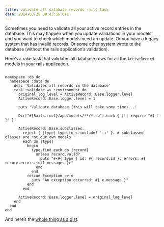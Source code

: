 ```yaml
---
title: validate all database records rails task
date: 2014-03-25 08:43:56 UTC
---
```


Sometimes you need to validate all your active record entries in the database.
This may happen when you update validations in your models and you want to
check which models need an update. Or you have a legacy system that has invalid
records. Or some other system wrote to the database (without the rails
application’s validation).

Here’s a rake task that validates all database rows for all the `ActiveRecord`
models in your rails application.

<pre><code class="language-ruby">
namespace :db do
  namespace :data do
    desc 'Validates all records in the database'
    task :validate =&gt; :environment do
      original_log_level = ActiveRecord::Base.logger.level
      ActiveRecord::Base.logger.level = 1

      puts 'Validate database (this will take some time)...'

      Dir["#{Rails.root}/app/models/**/*.rb"].each { |f| require "#{ f }" }

      ActiveRecord::Base.subclasses.
        reject { |type| type.to_s.include? '::' }. # subclassed classes are not our own models
        each do |type|
          begin
            type.find_each do |record|
              unless record.valid?
                puts "#&lt;#{ type } id: #{ record.id }, errors: #{ record.errors.full_messages }&gt;"
              end
            end
          rescue Exception =&gt; e
            puts "An exception occurred: #{ e.message }"
          end
        end

      ActiveRecord::Base.logger.level = original_log_level
    end
  end
end
</code></pre>

And here’s the [whole thing as a
gist](https://gist.github.com/koffeinfrei/8931935).
